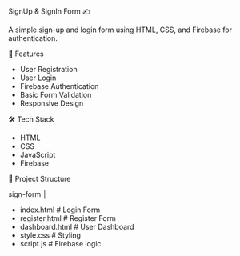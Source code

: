 
SignUp & SignIn Form ✍️

A simple sign-up and login form using HTML, CSS, and Firebase for authentication.

🚀 Features

- User Registration
- User Login
- Firebase Authentication
- Basic Form Validation
- Responsive Design

🛠️ Tech Stack

- HTML
- CSS
- JavaScript
- Firebase

📁 Project Structure


sign-form
│
- index.html        # Login Form
- register.html     # Register Form
- dashboard.html    # User Dashboard
- style.css         # Styling
- script.js         # Firebase logic
